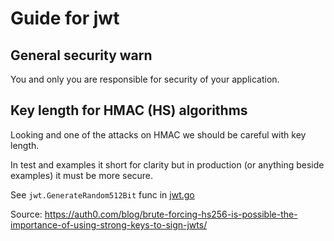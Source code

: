 # Guide for jwt

## General security warn

You and only you are responsible for security of your application.

## Key length for HMAC (HS) algorithms

Looking and one of the attacks on HMAC we should be careful with key length.

In test and examples it short for clarity but in production (or anything beside examples) it must be more secure.

See `jwt.GenerateRandom512Bit` func in [jwt.go](https://github.com/cristalhq/jwt/blob/main/jwt.go)

Source: https://auth0.com/blog/brute-forcing-hs256-is-possible-the-importance-of-using-strong-keys-to-sign-jwts/ 

